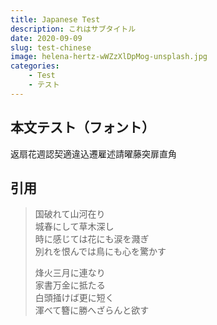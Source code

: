 ```yaml
---
title: Japanese Test
description: これはサブタイトル
date: 2020-09-09
slug: test-chinese
image: helena-hertz-wWZzXlDpMog-unsplash.jpg
categories:
    - Test
    - テスト
---
```


## 本文テスト（フォント）

返扇花週認契適違込遷雇述請曜藤突扉直角

## 引用

> 国破れて山河在り\
> 城春にして草木深し\
> 時に感じては花にも涙を濺ぎ\
> 別れを恨んでは鳥にも心を驚かす
>
> 烽火三月に連なり\
> 家書万金に抵たる\
> 白頭掻けば更に短く\
> 渾べて簪に勝へざらんと欲す
